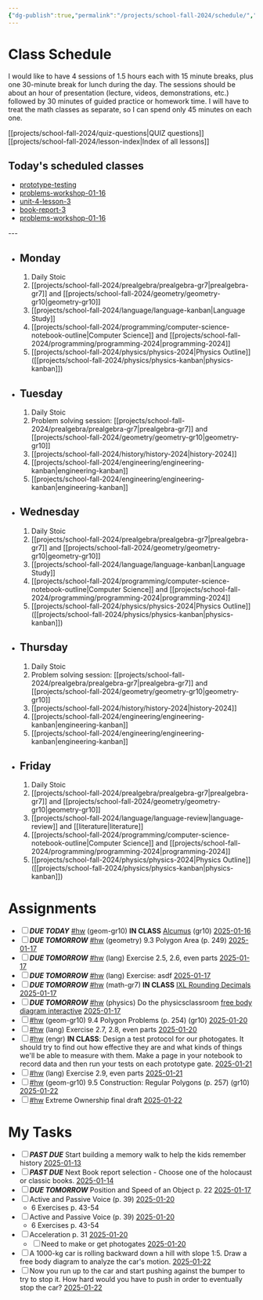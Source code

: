 ```yaml
---
{"dg-publish":true,"permalink":"/projects/school-fall-2024/schedule/","tags":["gardenEntry"]}
---
```



# Class Schedule

I would like to have 4 sessions of 1.5 hours each with 15 minute breaks, plus one 30-minute break for lunch during the day. The sessions should be about an hour of presentation (lecture, videos, demonstrations, etc.) followed by 30 minutes of guided practice or homework time. I will have to treat the math classes as separate, so I can spend only 45 minutes on each one.

[[projects/school-fall-2024/quiz-questions\|QUIZ questions]]
[[projects/school-fall-2024/lesson-index\|Index of all lessons]]
## Today's scheduled classes
<div><ul class="dataview list-view-ul"><li><span><a data-tooltip-position="top" aria-label="projects/school-fall-2024/engineering/lessons/prototype-testing.md" data-href="projects/school-fall-2024/engineering/lessons/prototype-testing.md" href="projects/school-fall-2024/engineering/lessons/prototype-testing.md" class="internal-link" target="_blank" rel="noopener nofollow">prototype-testing</a></span></li><li><span><a data-tooltip-position="top" aria-label="projects/school-fall-2024/geometry/lessons/problems-workshop-01-16.md" data-href="projects/school-fall-2024/geometry/lessons/problems-workshop-01-16.md" href="projects/school-fall-2024/geometry/lessons/problems-workshop-01-16.md" class="internal-link" target="_blank" rel="noopener nofollow">problems-workshop-01-16</a></span></li><li><span><a data-tooltip-position="top" aria-label="projects/school-fall-2024/history/lessons/unit-4-lesson-3.md" data-href="projects/school-fall-2024/history/lessons/unit-4-lesson-3.md" href="projects/school-fall-2024/history/lessons/unit-4-lesson-3.md" class="internal-link" target="_blank" rel="noopener nofollow">unit-4-lesson-3</a></span></li><li><span><a data-tooltip-position="top" aria-label="projects/school-fall-2024/language/lessons/book-report-3.md" data-href="projects/school-fall-2024/language/lessons/book-report-3.md" href="projects/school-fall-2024/language/lessons/book-report-3.md" class="internal-link" target="_blank" rel="noopener nofollow">book-report-3</a></span></li><li><span><a data-tooltip-position="top" aria-label="projects/school-fall-2024/prealgebra/lessons/problems-workshop-01-16.md" data-href="projects/school-fall-2024/prealgebra/lessons/problems-workshop-01-16.md" href="projects/school-fall-2024/prealgebra/lessons/problems-workshop-01-16.md" class="internal-link" target="_blank" rel="noopener nofollow">problems-workshop-01-16</a></span></li></ul></div>
---


- ## Monday

    1. Daily Stoic
    2. [[projects/school-fall-2024/prealgebra/prealgebra-gr7\|prealgebra-gr7]] and [[projects/school-fall-2024/geometry/geometry-gr10\|geometry-gr10]]
    3. [[projects/school-fall-2024/language/language-kanban\|Language Study]]
    4. [[projects/school-fall-2024/programming/computer-science-notebook-outline\|Computer Science]] and [[projects/school-fall-2024/programming/programming-2024\|programming-2024]]
    5. [[projects/school-fall-2024/physics/physics-2024\|Physics Outline]]  ([[projects/school-fall-2024/physics/physics-kanban\|physics-kanban]])

- ## Tuesday

    1. Daily Stoic
    2. Problem solving session: [[projects/school-fall-2024/prealgebra/prealgebra-gr7\|prealgebra-gr7]] and [[projects/school-fall-2024/geometry/geometry-gr10\|geometry-gr10]]
    3. [[projects/school-fall-2024/history/history-2024\|history-2024]]
    4. [[projects/school-fall-2024/engineering/engineering-kanban\|engineering-kanban]]
    5. [[projects/school-fall-2024/engineering/engineering-kanban\|engineering-kanban]]

- ## Wednesday

    1. Daily Stoic
    2. [[projects/school-fall-2024/prealgebra/prealgebra-gr7\|prealgebra-gr7]] and [[projects/school-fall-2024/geometry/geometry-gr10\|geometry-gr10]]
    3. [[projects/school-fall-2024/language/language-kanban\|Language Study]]
    4. [[projects/school-fall-2024/programming/computer-science-notebook-outline\|Computer Science]] and [[projects/school-fall-2024/programming/programming-2024\|programming-2024]]
    5. [[projects/school-fall-2024/physics/physics-2024\|Physics Outline]]  ([[projects/school-fall-2024/physics/physics-kanban\|physics-kanban]])

- ## Thursday
    1. Daily Stoic
    2. Problem solving session: [[projects/school-fall-2024/prealgebra/prealgebra-gr7\|prealgebra-gr7]] and [[projects/school-fall-2024/geometry/geometry-gr10\|geometry-gr10]] 
    3. [[projects/school-fall-2024/history/history-2024\|history-2024]]
    4. [[projects/school-fall-2024/engineering/engineering-kanban\|engineering-kanban]]
    5. [[projects/school-fall-2024/engineering/engineering-kanban\|engineering-kanban]]

- ## Friday

    1. Daily Stoic
    2. [[projects/school-fall-2024/prealgebra/prealgebra-gr7\|prealgebra-gr7]] and [[projects/school-fall-2024/geometry/geometry-gr10\|geometry-gr10]]
    3. [[projects/school-fall-2024/language/language-review\|language-review]] and [[literature\|literature]]
    4. [[projects/school-fall-2024/programming/computer-science-notebook-outline\|Computer Science]] and [[projects/school-fall-2024/programming/programming-2024\|programming-2024]]
    5. [[projects/school-fall-2024/physics/physics-2024\|Physics Outline]]  ([[projects/school-fall-2024/physics/physics-kanban\|physics-kanban]])

# Assignments

<div><ul class="contains-task-list"><li data-task=" " class="dataview task-list-item"><input type="checkbox" class="dataview task-list-item-checkbox"><span><strong><em>DUE TODAY</em></strong> <a href="#hw" class="tag" target="_blank" rel="noopener nofollow">#hw</a> (geom-gr10) <strong>IN CLASS</strong> <a data-tooltip-position="top" aria-label="https://artofproblemsolving.com/alcumus" rel="noopener nofollow" class="external-link" href="https://artofproblemsolving.com/alcumus" target="_blank">Alcumus</a> (gr10) <a data-href="2025-01-16" href="2025-01-16" class="internal-link" target="_blank" rel="noopener nofollow">2025-01-16</a></span></li><li data-task=" " class="dataview task-list-item"><input type="checkbox" class="dataview task-list-item-checkbox"><span><strong><em>DUE TOMORROW</em></strong> <a href="#hw" class="tag" target="_blank" rel="noopener nofollow">#hw</a> (geometry) 9.3 Polygon Area  (p. 249) <a data-href="2025-01-17" href="2025-01-17" class="internal-link" target="_blank" rel="noopener nofollow">2025-01-17</a></span></li><li data-task=" " class="dataview task-list-item"><input type="checkbox" class="dataview task-list-item-checkbox"><span><strong><em>DUE TOMORROW</em></strong> <a href="#hw" class="tag" target="_blank" rel="noopener nofollow">#hw</a> (lang) Exercise 2.5, 2.6, even parts  <a data-href="2025-01-17" href="2025-01-17" class="internal-link" target="_blank" rel="noopener nofollow">2025-01-17</a></span></li><li data-task=" " class="dataview task-list-item"><input type="checkbox" class="dataview task-list-item-checkbox"><span><strong><em>DUE TOMORROW</em></strong> <a href="#hw" class="tag" target="_blank" rel="noopener nofollow">#hw</a> (lang) Exercise: asdf <a data-href="2025-01-17" href="2025-01-17" class="internal-link" target="_blank" rel="noopener nofollow">2025-01-17</a></span></li><li data-task=" " class="dataview task-list-item"><input type="checkbox" class="dataview task-list-item-checkbox"><span><strong><em>DUE TOMORROW</em></strong> <a href="#hw" class="tag" target="_blank" rel="noopener nofollow">#hw</a> (math-gr7) <strong>IN CLASS</strong> <a data-tooltip-position="top" aria-label="https://www.ixl.com/math/grade-7/round-decimals" rel="noopener nofollow" class="external-link" href="https://www.ixl.com/math/grade-7/round-decimals" target="_blank">IXL Rounding Decimals</a> <a data-href="2025-01-17" href="2025-01-17" class="internal-link" target="_blank" rel="noopener nofollow">2025-01-17</a></span></li><li data-task=" " class="dataview task-list-item"><input type="checkbox" class="dataview task-list-item-checkbox"><span><strong><em>DUE TOMORROW</em></strong> <a href="#hw" class="tag" target="_blank" rel="noopener nofollow">#hw</a> (physics) Do the physicsclassroom <a data-tooltip-position="top" aria-label="https://www.physicsclassroom.com/Physics-Interactives/Newtons-Laws/Free-Body-Diagrams/Free-Body-Diagram-Interactive" rel="noopener nofollow" class="external-link" href="https://www.physicsclassroom.com/Physics-Interactives/Newtons-Laws/Free-Body-Diagrams/Free-Body-Diagram-Interactive" target="_blank">free body diagram interactive</a> <a data-href="2025-01-17" href="2025-01-17" class="internal-link" target="_blank" rel="noopener nofollow">2025-01-17</a></span></li><li data-task=" " class="dataview task-list-item"><input type="checkbox" class="dataview task-list-item-checkbox"><span><a href="#hw" class="tag" target="_blank" rel="noopener nofollow">#hw</a> (geom-gr10) 9.4 Polygon Problems  (p. 254) (gr10) <a data-href="2025-01-20" href="2025-01-20" class="internal-link" target="_blank" rel="noopener nofollow">2025-01-20</a></span></li><li data-task=" " class="dataview task-list-item"><input type="checkbox" class="dataview task-list-item-checkbox"><span><a href="#hw" class="tag" target="_blank" rel="noopener nofollow">#hw</a> (lang) Exercise 2.7, 2.8, even parts  <a data-href="2025-01-20" href="2025-01-20" class="internal-link" target="_blank" rel="noopener nofollow">2025-01-20</a></span></li><li data-task=" " class="dataview task-list-item"><input type="checkbox" class="dataview task-list-item-checkbox"><span><a href="#hw" class="tag" target="_blank" rel="noopener nofollow">#hw</a> (engr) <strong>IN CLASS</strong>: Design a test protocol for our photogates. It should try to find out how effective they are and what kinds of things we'll be able to measure with them. Make a page in your notebook to record data and then run your tests on each prototype gate. <a data-href="2025-01-21" href="2025-01-21" class="internal-link" target="_blank" rel="noopener nofollow">2025-01-21</a></span></li><li data-task=" " class="dataview task-list-item"><input type="checkbox" class="dataview task-list-item-checkbox"><span><a href="#hw" class="tag" target="_blank" rel="noopener nofollow">#hw</a> (lang) Exercise 2.9, even parts  <a data-href="2025-01-21" href="2025-01-21" class="internal-link" target="_blank" rel="noopener nofollow">2025-01-21</a></span></li><li data-task=" " class="dataview task-list-item"><input type="checkbox" class="dataview task-list-item-checkbox"><span><a href="#hw" class="tag" target="_blank" rel="noopener nofollow">#hw</a> (geom-gr10) 9.5 Construction: Regular Polygons  (p. 257) (gr10) <a data-href="2025-01-22" href="2025-01-22" class="internal-link" target="_blank" rel="noopener nofollow">2025-01-22</a></span></li><li data-task=" " class="dataview task-list-item"><input type="checkbox" class="dataview task-list-item-checkbox"><span><a href="#hw" class="tag" target="_blank" rel="noopener nofollow">#hw</a> Extreme Ownership final draft <a data-href="2025-01-22" href="2025-01-22" class="internal-link" target="_blank" rel="noopener nofollow">2025-01-22</a></span></li></ul></div>

# My Tasks

<div><ul class="contains-task-list"><li data-task=" " class="dataview task-list-item"><input type="checkbox" class="dataview task-list-item-checkbox"><span><strong><em>PAST DUE</em></strong> Start building a memory walk to help the kids remember history <a data-href="2025-01-13" href="2025-01-13" class="internal-link" target="_blank" rel="noopener nofollow">2025-01-13</a></span></li><li data-task=" " class="dataview task-list-item"><input type="checkbox" class="dataview task-list-item-checkbox"><span><strong><em>PAST DUE</em></strong> Next Book report selection - Choose one of the holocaust or classic books. <a data-href="2025-01-14" href="2025-01-14" class="internal-link" target="_blank" rel="noopener nofollow">2025-01-14</a></span></li><li data-task=" " class="dataview task-list-item"><input type="checkbox" class="dataview task-list-item-checkbox"><span><strong><em>DUE TOMORROW</em></strong> Position and Speed of an Object p. 22 <a data-href="2025-01-17" href="2025-01-17" class="internal-link" target="_blank" rel="noopener nofollow">2025-01-17</a></span></li><li data-task=" " class="dataview task-list-item"><input type="checkbox" class="dataview task-list-item-checkbox"><span>Active and Passive Voice (p. 39) <a data-href="2025-01-20" href="2025-01-20" class="internal-link" target="_blank" rel="noopener nofollow">2025-01-20</a></span><ul class="contains-task-list"><li class="dataview task-list-basic-item"><span>6 Exercises p. 43-54</span></li></ul></li><li data-task=" " class="dataview task-list-item"><input type="checkbox" class="dataview task-list-item-checkbox"><span>Active and Passive Voice (p. 39) <a data-href="2025-01-20" href="2025-01-20" class="internal-link" target="_blank" rel="noopener nofollow">2025-01-20</a></span><ul class="contains-task-list"><li class="dataview task-list-basic-item"><span>6 Exercises p. 43-54</span></li></ul></li><li data-task=" " class="dataview task-list-item"><input type="checkbox" class="dataview task-list-item-checkbox"><span>Acceleration p. 31 <a data-href="2025-01-20" href="2025-01-20" class="internal-link" target="_blank" rel="noopener nofollow">2025-01-20</a></span><ul class="contains-task-list"><li data-task=" " class="dataview task-list-item"><input type="checkbox" class="dataview task-list-item-checkbox"><span>Need to make or get photogates <a data-href="2025-01-20" href="2025-01-20" class="internal-link" target="_blank" rel="noopener nofollow">2025-01-20</a></span></li></ul></li><li data-task=" " class="dataview task-list-item"><input type="checkbox" class="dataview task-list-item-checkbox"><span>A 1000-kg car is rolling backward down a hill with slope 1:5. Draw a free body diagram to analyze the car's motion. <a data-href="2025-01-22" href="2025-01-22" class="internal-link" target="_blank" rel="noopener nofollow">2025-01-22</a></span></li><li data-task=" " class="dataview task-list-item"><input type="checkbox" class="dataview task-list-item-checkbox"><span>Now you run up to the car and start pushing against the bumper to try to stop it. How hard would you have to push in order to eventually stop the car? <a data-href="2025-01-22" href="2025-01-22" class="internal-link" target="_blank" rel="noopener nofollow">2025-01-22</a></span></li></ul></div>
